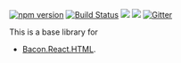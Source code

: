 [![npm version](https://badge.fury.io/js/bacon.react.base.svg)](http://badge.fury.io/js/bacon.react.base) [![Build Status](https://travis-ci.org/calmm-js/bacon.react.base.svg?branch=master)](https://travis-ci.org/calmm-js/bacon.react.base) [![](https://david-dm.org/calmm-js/bacon.react.base.svg)](https://david-dm.org/calmm-js/bacon.react.base) [![](https://david-dm.org/calmm-js/bacon.react.base/dev-status.svg)](https://david-dm.org/calmm-js/bacon.react.base#info=devDependencies) [![Gitter](https://img.shields.io/gitter/room/calmm-js/chat.js.svg?style=flat-square)](https://gitter.im/calmm-js/chat)

This is a base library for
* [Bacon.React.HTML](https://github.com/calmm-js/bacon.react.html).
